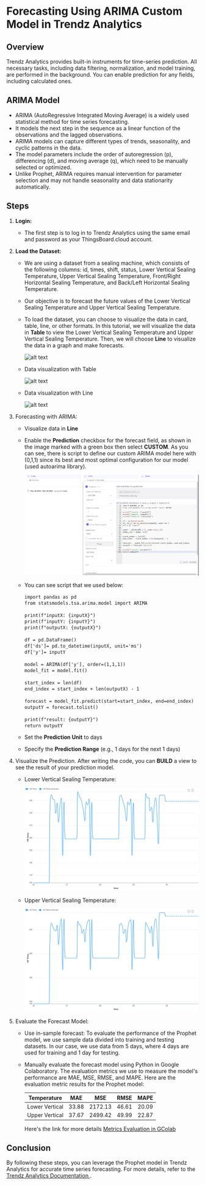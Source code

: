 # Forecasting Using ARIMA Custom Model in Trendz Analytics

## **Overview** 

Trendz Analytics provides built-in instruments for time-series prediction. All necessary tasks, including data filtering, normalization, and model training, are performed in the background. You can enable prediction for any fields, including calculated ones.

## **ARIMA Model**
* ARIMA (AutoRegressive Integrated Moving Average) is a widely used statistical method for time series forecasting.
* It models the next step in the sequence as a linear function of the observations and the lagged observations.
* ARIMA models can capture different types of trends, seasonality, and cyclic patterns in the data.
* The model parameters include the order of autoregression (p), differencing (d), and moving average (q), which need to be manually selected or optimized.
* Unlike Prophet, ARIMA requires manual intervention for parameter selection and may not handle seasonality and data stationarity automatically.

## **Steps**

1. **Login:**

    * The first step is to log in to Trendz Analytics using the same email and password as your ThingsBoard.cloud account.

2. **Load the Dataset:**

    * We are using a dataset from a sealing machine, which consists of the following columns: id, times, shift, status, Lower Vertical Sealing Temperature, Upper Vertical Sealing Temperature, Front/Right Horizontal Sealing Temperature, and Back/Left Horizontal Sealing Temperature.

    * Our objective is to forecast the future values of the Lower Vertical Sealing Temperature and Upper Vertical Sealing Temperature.

    * To load the dataset, you can choose to visualize the data in card, table, line, or other formats. In this tutorial, we will visualize the data in **Table** to view the Lower Vertical Sealing Temperature and Upper Vertical Sealing Temperature. Then, we will choose **Line** to visualize the data in a graph and make forecasts.

        ![alt text](<../images/default model/format data visualization.png>)

    * Data visualization with Table

        ![alt text](<../images/default model/vertical bawah 26-29 march.png>)

    * Data visualization with Line

        ![alt text](<../images/default model/vertical bawah 26-29 march line.png>)

3. Forecasting with ARIMA:
    * Visualize data in **Line**

    * Enable the **Prediction** checkbox for the forecast field, as shown in the image marked with a green box then select **CUSTOM**. As you can see, there is script to define our custom ARIMA model here with (0,1,1) since its best and most optimal configuration for our model (used autoarima library).

        ![ARIMA Custom Configuration](<../img/ARIMA_Custom Configuration.png>)

    * You can see script that we used below:
      ```
      import pandas as pd
      from statsmodels.tsa.arima.model import ARIMA

      print(f"inputX: {inputX}")
      print(f"inputY: {inputY}")
      print(f"outputX: {outputX}")

      df = pd.DataFrame() 
      df['ds']= pd.to_datetime(inputX, unit='ms')
      df['y']= inputY

      model = ARIMA(df['y'], order=(1,1,1))
      model_fit = model.fit()

      start_index = len(df)
      end_index = start_index + len(outputX) - 1

      forecast = model_fit.predict(start=start_index, end=end_index)
      outputY = forecast.tolist()

      print(f"result: {outputY}")
      return outputY
      ```

    * Set the **Prediction Unit** to days

    * Specify the **Prediction Range** (e.g., 1 days for the next 1 days)

4. Visualize the Prediction. After writing the code, you can **BUILD** a view to see the result of your prediction model.
    * Lower Vertical Sealing Temperature: 

       ![alt text](<../img/VB_ARIMA_Custom.png>)

    * Upper Vertical Sealing Temperature: 
    
        ![alt text](<../img/VA_ARIMA_Custom.png>)
      
5. Evaluate the Forecast Model:
    * Use in-sample forecast: To evaluate the performance of the Prophet model, we use sample data divided into training and testing datasets. In our case, we use data from 5 days, where 4 days are used for training and 1 day for testing.
    * Manually evaluate the forecast model using Python in Google Colaboratory. The evaluation metrics we use to measure the model's performance are MAE, MSE, RMSE, and MAPE. Here are the evaluation metric results for the Prophet model:


        | Temperature | MAE | MSE | RMSE | MAPE |
        |:---:|:---:|:---:|:---:|:---:|
        | Lower Vertical | 33.88 | 2172.13 | 46.61 | 20.09 |
        | Upper Vertical | 37.67 | 2499.42 | 49.99 | 22.87 |


        Here's the link for more details [Metrics Evaluation in GColab](https://colab.research.google.com/drive/15g8zCkCk3VMAwUm4ffNqKUIpTZAc0wIt?usp=sharing)

## Conclusion
By following these steps, you can leverage the Prophet model in Trendz Analytics for accurate time series forecasting. For more details, refer to the [Trendz Analytics Documentation ](https://thingsboard.io/docs/trendz/). 
